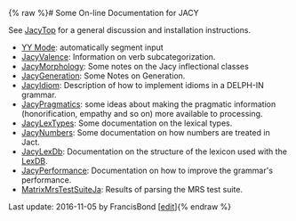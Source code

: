 {% raw %}# Some On-line Documentation for JACY

See [JacyTop](https://blog.inductorsoftware.com/docsproto/grammars/JacyTop) for a general discussion and installation
instructions.

- [YY Mode](http://moin.delph-in.net/JacyYYMode): automatically
segment input
- [JacyValence](https://blog.inductorsoftware.com/docsproto/grammars/JacyValence): Information on verb subcategorization.
- [JacyMorphology](https://blog.inductorsoftware.com/docsproto/grammars/JacyMorphology): Some notes on the Jacy
inflectional classes
- [JacyGeneration](https://blog.inductorsoftware.com/docsproto/grammars/JacyGeneration): Some Notes on Generation.
- [JacyIdiom](https://blog.inductorsoftware.com/docsproto/grammars/JacyIdiom): Description of how to implement idioms in a
DELPH-IN grammar.
- [JacyPragmatics](https://blog.inductorsoftware.com/docsproto/summits/JacyPragmatics): some ideas about making the
pragmatic information (honorification, empathy and so on) more
available to processing.
- [JacyLexTypes](https://blog.inductorsoftware.com/docsproto/grammars/JacyLexTypes): Some documentation on the lexical
types.
- [JacyNumbers](https://blog.inductorsoftware.com/docsproto/grammars/JacyNumbers): Some documentation on how numbers are
treated in Jact.
- [JacyLexDb](https://blog.inductorsoftware.com/docsproto/grammars/JacyLexDb): Documentation on the structure of the
lexicon used with the [LexDB](/LkbLexDb).
- [JacyPerformance](https://blog.inductorsoftware.com/docsproto/grammars/JacyPerformance): Documentation on how to improve
the grammar's performance.
- [MatrixMrsTestSuiteJa](https://blog.inductorsoftware.com/docsproto/matrix/MatrixMrsTestSuiteJa): Results of parsing the
MRS test suite.

Last update: 2016-11-05 by FrancisBond [[edit](https://github.com/delph-in/docs/wiki/JacyDoc/_edit)]{% endraw %}